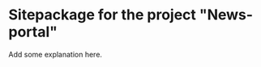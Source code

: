 Sitepackage for the project "News-portal"
==============================================================

Add some explanation here.
